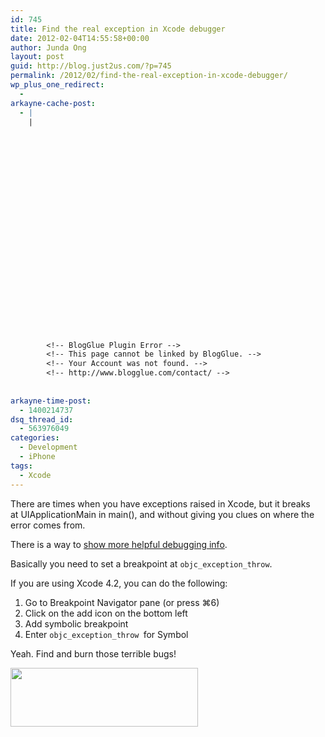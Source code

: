 ```yaml
---
id: 745
title: Find the real exception in Xcode debugger
date: 2012-02-04T14:55:58+00:00
author: Junda Ong
layout: post
guid: http://blog.just2us.com/?p=745
permalink: /2012/02/find-the-real-exception-in-xcode-debugger/
wp_plus_one_redirect:
  - 
arkayne-cache-post:
  - |
    |
        
        
        
        
        
        
        
        
        
        
        
        
        
        
        
        
        
        
        
        
        
        
        
        <!-- BlogGlue Plugin Error -->
        <!-- This page cannot be linked by BlogGlue. -->
        <!-- Your Account was not found. -->
        <!-- http://www.blogglue.com/contact/ -->
        
        
arkayne-time-post:
  - 1400214737
dsq_thread_id:
  - 563976049
categories:
  - Development
  - iPhone
tags:
  - Xcode
---
```

There are times when you have exceptions raised in Xcode, but it breaks at UIApplicationMain in main(), and without giving you clues on where the error comes from.

There is a way to <a href="http://stackoverflow.com/questions/384775/how-do-i-find-out-what-exception-was-thrown-in-the-xcode-debugger-for-iphone/9138988#9138988" onclick="__gaTracker('send', 'event', 'outbound-article', 'http://stackoverflow.com/questions/384775/how-do-i-find-out-what-exception-was-thrown-in-the-xcode-debugger-for-iphone/9138988#9138988', 'show more helpful debugging info');" target="_blank">show more helpful debugging info</a>.

Basically you need to set a breakpoint at `objc_exception_throw`.

If you are using Xcode 4.2, you can do the following:

  1. Go to Breakpoint Navigator pane (or press ⌘6)
  2. Click on the add icon on the bottom left
  3. Add symbolic breakpoint
  4. Enter `objc_exception_throw `for Symbol

Yeah. Find and burn those terrible bugs!

<a href="http://blog.just2us.com/wp-content/uploads/2012/02/add-symbolic-breakpoint-objc_exception_throw.png" onclick="__gaTracker('send', 'event', 'outbound-article', 'http://blog.just2us.com/wp-content/uploads/2012/02/add-symbolic-breakpoint-objc_exception_throw.png', '');"><img class="alignleft size-medium wp-image-746" title="add symbolic breakpoint objc_exception_throw" src="http://blog.just2us.com/wp-content/uploads/2012/02/add-symbolic-breakpoint-objc_exception_throw-300x94.png" alt="" width="300" height="94" srcset="http://blog.just2us.com/wp-content/uploads/2012/02/add-symbolic-breakpoint-objc_exception_throw-300x94.png 300w, http://blog.just2us.com/wp-content/uploads/2012/02/add-symbolic-breakpoint-objc_exception_throw.png 476w" sizes="(max-width: 300px) 100vw, 300px" /></a>

<div style="font-size:0px;height:0px;line-height:0px;margin:0;padding:0;clear:both">
</div>